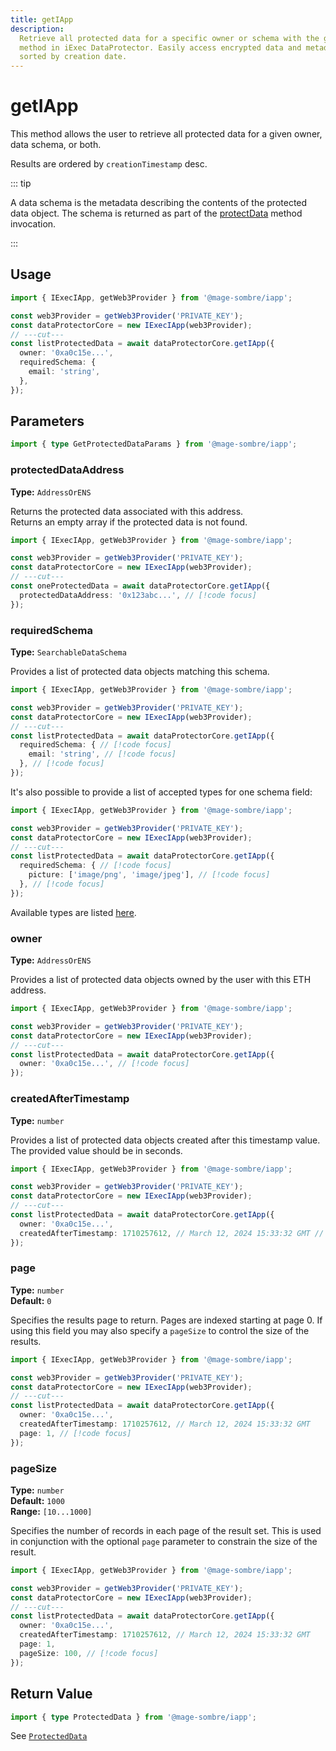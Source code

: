 ```yaml
---
title: getIApp
description:
  Retrieve all protected data for a specific owner or schema with the getIApp
  method in iExec DataProtector. Easily access encrypted data and metadata,
  sorted by creation date.
---
```


# getIApp

This method allows the user to retrieve all protected data for a given owner,
data schema, or both.

Results are ordered by `creationTimestamp` desc.

::: tip

A data schema is the metadata describing the contents of the protected data
object. The schema is returned as part of the [protectData](protectData.md)
method invocation.

:::

## Usage

```ts twoslash
import { IExecIApp, getWeb3Provider } from '@mage-sombre/iapp';

const web3Provider = getWeb3Provider('PRIVATE_KEY');
const dataProtectorCore = new IExecIApp(web3Provider);
// ---cut---
const listProtectedData = await dataProtectorCore.getIApp({
  owner: '0xa0c15e...',
  requiredSchema: {
    email: 'string',
  },
});
```

## Parameters

```ts twoslash
import { type GetProtectedDataParams } from '@mage-sombre/iapp';
```

### protectedDataAddress <OptionalBadge />

**Type:** `AddressOrENS`

Returns the protected data associated with this address.  
Returns an empty array if the protected data is not found.

```ts twoslash
import { IExecIApp, getWeb3Provider } from '@mage-sombre/iapp';

const web3Provider = getWeb3Provider('PRIVATE_KEY');
const dataProtectorCore = new IExecIApp(web3Provider);
// ---cut---
const oneProtectedData = await dataProtectorCore.getIApp({
  protectedDataAddress: '0x123abc...', // [!code focus]
});
```

### requiredSchema <OptionalBadge />

**Type:** `SearchableDataSchema`

Provides a list of protected data objects matching this schema.

<!-- prettier-ignore-start -->
```ts twoslash
import { IExecIApp, getWeb3Provider } from '@mage-sombre/iapp';

const web3Provider = getWeb3Provider('PRIVATE_KEY');
const dataProtectorCore = new IExecIApp(web3Provider);
// ---cut---
const listProtectedData = await dataProtectorCore.getIApp({
  requiredSchema: { // [!code focus]
    email: 'string', // [!code focus]
  }, // [!code focus]
});
```
<!-- prettier-ignore-end -->

It's also possible to provide a list of accepted types for one schema field:

<!-- prettier-ignore-start -->
```ts twoslash
import { IExecIApp, getWeb3Provider } from '@mage-sombre/iapp';

const web3Provider = getWeb3Provider('PRIVATE_KEY');
const dataProtectorCore = new IExecIApp(web3Provider);
// ---cut---
const listProtectedData = await dataProtectorCore.getIApp({
  requiredSchema: { // [!code focus]
    picture: ['image/png', 'image/jpeg'], // [!code focus]
  }, // [!code focus]
});
```
<!-- prettier-ignore-end -->

Available types are listed
[here](/references/dataProtector/dataProtectorCore/protectData#schema).

### owner <OptionalBadge />

**Type:** `AddressOrENS`

Provides a list of protected data objects owned by the user with this ETH
address.

```ts twoslash
import { IExecIApp, getWeb3Provider } from '@mage-sombre/iapp';

const web3Provider = getWeb3Provider('PRIVATE_KEY');
const dataProtectorCore = new IExecIApp(web3Provider);
// ---cut---
const listProtectedData = await dataProtectorCore.getIApp({
  owner: '0xa0c15e...', // [!code focus]
});
```

### createdAfterTimestamp <OptionalBadge />

**Type:** `number`

Provides a list of protected data objects created after this timestamp value.
The provided value should be in seconds.

```ts twoslash
import { IExecIApp, getWeb3Provider } from '@mage-sombre/iapp';

const web3Provider = getWeb3Provider('PRIVATE_KEY');
const dataProtectorCore = new IExecIApp(web3Provider);
// ---cut---
const listProtectedData = await dataProtectorCore.getIApp({
  owner: '0xa0c15e...',
  createdAfterTimestamp: 1710257612, // March 12, 2024 15:33:32 GMT // [!code focus]
});
```

### page <OptionalBadge />

**Type:** `number`  
**Default:** `0`

Specifies the results page to return. Pages are indexed starting at page 0. If
using this field you may also specify a `pageSize` to control the size of the
results.

```ts twoslash
import { IExecIApp, getWeb3Provider } from '@mage-sombre/iapp';

const web3Provider = getWeb3Provider('PRIVATE_KEY');
const dataProtectorCore = new IExecIApp(web3Provider);
// ---cut---
const listProtectedData = await dataProtectorCore.getIApp({
  owner: '0xa0c15e...',
  createdAfterTimestamp: 1710257612, // March 12, 2024 15:33:32 GMT
  page: 1, // [!code focus]
});
```

### pageSize <OptionalBadge />

**Type:** `number`  
**Default:** `1000`  
**Range:** `[10...1000]`

Specifies the number of records in each page of the result set. This is used in
conjunction with the optional `page` parameter to constrain the size of the
result.

```ts twoslash
import { IExecIApp, getWeb3Provider } from '@mage-sombre/iapp';

const web3Provider = getWeb3Provider('PRIVATE_KEY');
const dataProtectorCore = new IExecIApp(web3Provider);
// ---cut---
const listProtectedData = await dataProtectorCore.getIApp({
  owner: '0xa0c15e...',
  createdAfterTimestamp: 1710257612, // March 12, 2024 15:33:32 GMT
  page: 1,
  pageSize: 100, // [!code focus]
});
```

## Return Value

```ts twoslash
import { type ProtectedData } from '@mage-sombre/iapp';
```

See [`ProtectedData`](/references/iapp-generator/sdk/types#protecteddata)

<script setup>
import OptionalBadge from '@/components/OptionalBadge.vue'
</script>
